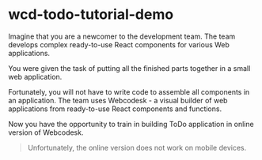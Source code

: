 # wcd-todo-tutorial-demo

Imagine that you are a newcomer to the development team. 
The team develops complex ready-to-use React components for various Web applications.

You were given the task of putting all the finished parts together in a small web application. 

Fortunately, you will not have to write code to assemble all components in an application. 
The team uses Webcodesk - a visual builder of web applications from ready-to-use React components and functions.

Now you have the opportunity to train in building ToDo application in online version of Webcodesk.

> Unfortunately, the online version does not work on mobile devices.

